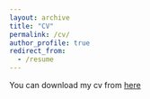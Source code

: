```yaml
---
layout: archive
title: "CV"
permalink: /cv/
author_profile: true
redirect_from:
  - /resume
---
```


You can download my cv from  [here](/files/CV.pdf)
